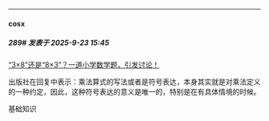 ﻿
*****

####  cosx  
##### 289#       发表于 2025-9-23 15:45

[“3×8”还是“8×3”？一道小学数学题，引发讨论！](https://mp.weixin.qq.com/s/hEOUgsoPPREqe9UHUKtjaA)

出版社在回复中表示：乘法算式的写法或者是符号表达，本身其实就是对乘法定义的一种约定，因此，这种符号表达的意义是唯一的，特别是在有具体情境的时候。

基础知识

